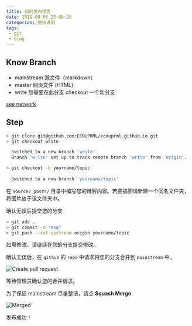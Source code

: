 ```yaml
---
title: 如何发布博客
date: 2019-09-05 23:00:28
categories: 使用说明
tags:
 - git
 - blog
---
```


## Know Branch

>
 - mainstream 源文件（markdown）
 - master 网页文件 (HTML)
 - write 您需要在此分支 checkout 一个新分支

[see network](https://github.com/ECNUPRML/ecnuprml.github.io/network)

## Step

```bash
> git clone git@github.com:ECNUPRML/ecnuprml.github.io.git
> git checkout write

  Switched to a new branch 'write'
  Branch 'write' set up to track remote branch 'write' from 'origin'.

> git checkout -b yourname/topic
  
  Switched to a new branch 'yourname/topic'
```

在 `source/_posts/` 目录中编写您的博客内容。若要插图请新建一个同名文件夹，将图片放于该文件夹中。

确认无误后提交您的分支

```bash
> git add .
> git commit -m "msg"
> git push --set-upstream origin yourname/topic
```

如需修改，请继续在您的分支提交修改。

确认无误后，在 `github` 的 `repo` 中请求将您的分支合并到 `mainstream` 中。

![Create pull request](PR.PNG)


等待管理员确认您的合并请求。

为了保证 mainstream 尽量整洁，请点 **Squash Merge**.

![Merged](merge.PNG)

发布成功！

